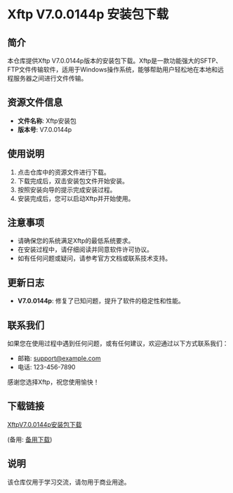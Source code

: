 # Xftp V7.0.0144p 安装包下载

## 简介
本仓库提供Xftp V7.0.0144p版本的安装包下载。Xftp是一款功能强大的SFTP、FTP文件传输软件，适用于Windows操作系统，能够帮助用户轻松地在本地和远程服务器之间进行文件传输。

## 资源文件信息
- **文件名称**: Xftp安装包
- **版本号**: V7.0.0144p

## 使用说明
1. 点击仓库中的资源文件进行下载。
2. 下载完成后，双击安装包文件开始安装。
3. 按照安装向导的提示完成安装过程。
4. 安装完成后，您可以启动Xftp并开始使用。

## 注意事项
- 请确保您的系统满足Xftp的最低系统要求。
- 在安装过程中，请仔细阅读并同意软件许可协议。
- 如有任何问题或疑问，请参考官方文档或联系技术支持。

## 更新日志
- **V7.0.0144p**: 修复了已知问题，提升了软件的稳定性和性能。

## 联系我们
如果您在使用过程中遇到任何问题，或有任何建议，欢迎通过以下方式联系我们：
- 邮箱: support@example.com
- 电话: 123-456-7890

感谢您选择Xftp，祝您使用愉快！

## 下载链接
[XftpV7.0.0144p安装包下载](https://pan.quark.cn/s/51849022ceba) 

(备用: [备用下载](https://pan.baidu.com/s/1PmuqaOUgL9tvO5a9OL0K1A?pwd=1234))

## 说明

该仓库仅用于学习交流，请勿用于商业用途。
